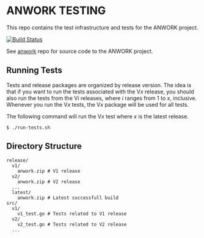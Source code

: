 # ANWORK TESTING

This repo contains the test infrastructure and tests for the ANWORK project.

[![Build Status](https://travis-ci.org/ankeesler/anwork_testing.svg?branch=master)](https://travis-ci.org/ankeesler/anwork_testing)

See [anwork](https://github.com/ankeesler/anwork) repo for source code to the ANWORK project.

## Running Tests

Tests and release packages are organized by release version. The idea is that if you want to run
the tests associated with the V*x* release, you should also run the tests from the V*i* releases,
where *i* ranges from 1 to *x*, inclusive. Whenever you run the V*x* tests, the V*x* package will
be used for all tests.

The following command will run the V*x* test where *x* is the latest release.
```
$ ./run-tests.sh
```

## Directory Structure

```
release/
  v1/
    anwork.zip # V1 release
  v2/
    anwork.zip # V2 release
  ...
  latest/
    anwork.zip # Latest successfull build
src/
  v1/
    v1_test.go # Tests related to V1 release
  v2/
    v2_test.go # Tests related to V2 release
  ...
```